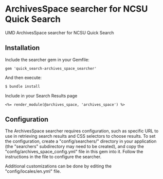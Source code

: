 ArchivesSpace searcher for NCSU Quick Search
=======
UMD ArchivesSpace searcher for NCSU Quick Search

## Installation
Include the searcher gem in your Gemfile:

```
gem 'quick_search-archives_space_searcher'

```
And then execute:
```bash
$ bundle install
```

Include in your Search Results page

```
<%= render_module(@archives_space, 'archives_space') %>
```

## Configuration

The ArchivesSpace searcher requires configuration, such as specific URL to
use in retrieving search results and CSS selectors to choose results.
To set the configuration, create a "config/searchers/" directory in your 
application (the "searchers" subdirectory may need to be created), 
and copy the "config/archives_space_config.yml" file
in this gem into it. Follow the instructions in the file to configure the
searcher.

Additional customizations can be done by editing the "config/locales/en.yml" file.
